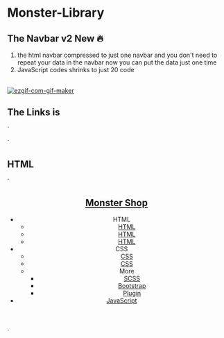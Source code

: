 # Monster-Library
## The Navbar v2 New 🔥
1. the html navbar compressed to just one navbar and you don't need to repeat your data in the navbar
now you can put the data just one time
2. JavaScript codes shrinks to just 20 code
<br/>
<a href="https://imgbb.com/"><img src="https://i.ibb.co/F8VSyRn/ezgif-com-gif-maker.gif" alt="ezgif-com-gif-maker" border="0" /></a>

## The Links is

`<link rel="stylesheet" href="SCSS/navbar.css" />
<link rel="stylesheet" href="Font/style.css" />
<script defer src="index.js"></script>`

## HTML
`
<header>
    <nav>
        <h1 class="logo"><a href="#">Monster Shop</a></h1>
        <span id="show_icon" class="icon-menu"></span>
        <ul class="grandfather" id="grandFather">
            <li class="main_list">
                <div class="main_top">
                    <span class="main_links">HTML</span>
                    <span class="icon-plus icon"></span>
                </div>
                <ul class="sub_parent">
                    <li><a class="links_href" href="#">HTML</a></li>
                    <li><a class="links_href" href="#">HTML</a></li>
                    <li><a class="links_href" href="#">HTML</a></li>
                </ul>
            </li>
            <li class="main_list">
                <div class="main_top">
                    <span class="main_links">CSS</span>
                    <span class="icon-plus icon"></span>
                </div>
                <ul class="sub_parent">
                    <li><a class="links_href" href="#">CSS</a></li>
                    <li><a class="links_href" href="#">CSS</a></li>
                    <li class="sub_main_list">
                        <div class="sub_main_top more">
                            <span class="dropdown_link">More</span>
                            <span class="icon-plus icon"></span>
                        </div>
                        <ul class="sub_sub_parent">
                            <li><a class="sub_links_href" href="#">SCSS</a></li>
                            <li><a class="sub_links_href" href="#">Bootstrap</a></li>
                            <li><a class="sub_links_href" href="#">Plugin</a></li>
                        </ul>
                    </li>
                </ul>
            </li>
            <li class="main_list">
                <div class="main_top">
                    <a href="#" class="main_links">JavaScript</a>
                </div>
            </li>
        </ul>
    </nav>
</header>
`

